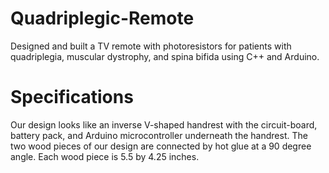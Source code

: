 <h1> Quadriplegic-Remote</h1>
<p>Designed and built a TV remote with photoresistors for patients with quadriplegia, muscular dystrophy, and spina bifida using C++ and Arduino.
</p>

<h1> Specifications </h1>
<p>
Our design looks like an inverse V-shaped handrest with the circuit-board, battery pack, and Arduino microcontroller underneath the handrest. The two wood pieces of our design are connected by hot glue at a 90 degree angle. Each wood piece is 5.5 by 4.25 inches. 
</p>
